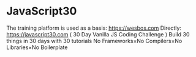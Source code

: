 # JavaScript30
The training platform is used as a basis:  https://wesbos.com
Directly: https://javascript30.com ( 30 Day Vanilla JS Coding Challenge )
Build 30 things in 30 days with 30 tutorials
No Frameworks×No Compilers×No Libraries×No Boilerplate
